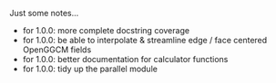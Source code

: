Just some notes...

 * for 1.0.0: more complete docstring coverage
 * for 1.0.0: be able to interpolate & streamline edge / face centered OpenGGCM fields
 * for 1.0.0: better documentation for calculator functions
 * for 1.0.0: tidy up the parallel module
